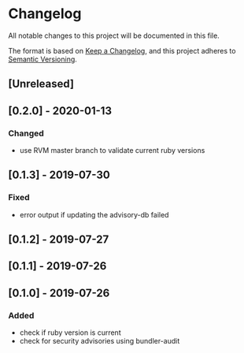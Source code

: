 # Changelog
All notable changes to this project will be documented in this file.

The format is based on [Keep a Changelog](https://keepachangelog.com/en/1.0.0/),
and this project adheres to [Semantic Versioning](https://semver.org/spec/v2.0.0.html).

## [Unreleased]

## [0.2.0] - 2020-01-13
### Changed
- use RVM master branch to validate current ruby versions

## [0.1.3] - 2019-07-30
### Fixed
- error output if updating the advisory-db failed

## [0.1.2] - 2019-07-27

## [0.1.1] - 2019-07-26

## [0.1.0] - 2019-07-26
### Added
- check if ruby version is current
- check for security advisories using bundler-audit
